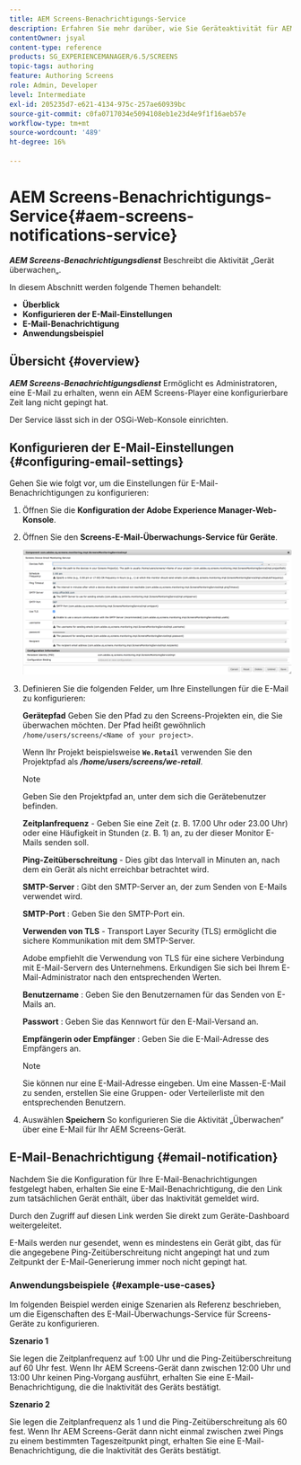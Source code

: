 ```yaml
---
title: AEM Screens-Benachrichtigungs-Service
description: Erfahren Sie mehr darüber, wie Sie Geräteaktivität für AEM Screens überwachen können.
contentOwner: jsyal
content-type: reference
products: SG_EXPERIENCEMANAGER/6.5/SCREENS
topic-tags: authoring
feature: Authoring Screens
role: Admin, Developer
level: Intermediate
exl-id: 205235d7-e621-4134-975c-257ae60939bc
source-git-commit: c0fa0717034e5094108eb1e23d4e9f1f16aeb57e
workflow-type: tm+mt
source-wordcount: '489'
ht-degree: 16%

---
```


# AEM Screens-Benachrichtigungs-Service{#aem-screens-notifications-service}

<!--removed from metadata: admitteddomains: @adobe.com;@caesars.com-->

***AEM Screens-Benachrichtigungsdienst*** Beschreibt die Aktivität „Gerät überwachen„.

In diesem Abschnitt werden folgende Themen behandelt:

* **Überblick**
* **Konfigurieren der E-Mail-Einstellungen**
* **E-Mail-Benachrichtigung**
* **Anwendungsbeispiel**

<!-- OBSOLETE NOTE>
>[!CAUTION]
>
>This AEM Screens functionality is only available, if you have installed AEM 6.3.2 Feature Pack 3 or AEM 6.4.1 Screens Feature Pack 1.
>
>To get access to this Feature Pack, you must contact Adobe Support and request access. Once you have permissions you can download it from Package Share. -->

## Übersicht {#overview}

***AEM Screens-Benachrichtigungsdienst*** Ermöglicht es Administratoren, eine E-Mail zu erhalten, wenn ein AEM Screens-Player eine konfigurierbare Zeit lang nicht gepingt hat.

Der Service lässt sich in der OSGi-Web-Konsole einrichten.

## Konfigurieren der E-Mail-Einstellungen {#configuring-email-settings}

Gehen Sie wie folgt vor, um die Einstellungen für E-Mail-Benachrichtigungen zu konfigurieren:

1. Öffnen Sie die **Konfiguration der Adobe Experience Manager-Web-Konsole**.
1. Öffnen Sie den **Screens-E-Mail-Überwachungs-Service für Geräte**.

   ![screen_shot_2018-04-26at44602pm](assets/screen_shot_2018-04-26at44602pm.png)

1. Definieren Sie die folgenden Felder, um Ihre Einstellungen für die E-Mail zu konfigurieren:

   **Gerätepfad** Geben Sie den Pfad zu den Screens-Projekten ein, die Sie überwachen möchten. Der Pfad heißt gewöhnlich `/home/users/screens/<Name of your project>`.

   Wenn Ihr Projekt beispielsweise **`We.Retail`** verwenden Sie den Projektpfad als ***/home/users/screens/we-retail***.

   >[!NOTE]
   >
   >Geben Sie den Projektpfad an, unter dem sich die Gerätebenutzer befinden.

   **Zeitplanfrequenz** - Geben Sie eine Zeit (z. B. 17.00 Uhr oder 23.00 Uhr) oder eine Häufigkeit in Stunden (z. B. 1) an, zu der dieser Monitor E-Mails senden soll.

   **Ping-Zeitüberschreitung** - Dies gibt das Intervall in Minuten an, nach dem ein Gerät als nicht erreichbar betrachtet wird.

   **SMTP-Server** : Gibt den SMTP-Server an, der zum Senden von E-Mails verwendet wird.

   **SMTP-Port** : Geben Sie den SMTP-Port ein.

   **Verwenden von TLS** - Transport Layer Security (TLS) ermöglicht die sichere Kommunikation mit dem SMTP-Server.

   Adobe empfiehlt die Verwendung von TLS für eine sichere Verbindung mit E-Mail-Servern des Unternehmens. Erkundigen Sie sich bei Ihrem E-Mail-Administrator nach den entsprechenden Werten.

   **Benutzername** : Geben Sie den Benutzernamen für das Senden von E-Mails an.

   **Passwort** : Geben Sie das Kennwort für den E-Mail-Versand an.

   **Empfängerin oder Empfänger** : Geben Sie die E-Mail-Adresse des Empfängers an.

   >[!NOTE]
   >
   >Sie können nur eine E-Mail-Adresse eingeben. Um eine Massen-E-Mail zu senden, erstellen Sie eine Gruppen- oder Verteilerliste mit den entsprechenden Benutzern.

1. Auswählen **Speichern** So konfigurieren Sie die Aktivität „Überwachen“ über eine E-Mail für Ihr AEM Screens-Gerät.

## E-Mail-Benachrichtigung {#email-notification}

Nachdem Sie die Konfiguration für Ihre E-Mail-Benachrichtigungen festgelegt haben, erhalten Sie eine E-Mail-Benachrichtigung, die den Link zum tatsächlichen Gerät enthält, über das Inaktivität gemeldet wird.

Durch den Zugriff auf diesen Link werden Sie direkt zum Geräte-Dashboard weitergeleitet.

E-Mails werden nur gesendet, wenn es mindestens ein Gerät gibt, das für die angegebene Ping-Zeitüberschreitung nicht angepingt hat und zum Zeitpunkt der E-Mail-Generierung immer noch nicht gepingt hat.

### Anwendungsbeispiele {#example-use-cases}

Im folgenden Beispiel werden einige Szenarien als Referenz beschrieben, um die Eigenschaften des E-Mail-Überwachungs-Service für Screens-Geräte zu konfigurieren.

**Szenario 1**

Sie legen die Zeitplanfrequenz auf 1:00 Uhr und die Ping-Zeitüberschreitung auf 60 Uhr fest. Wenn Ihr AEM Screens-Gerät dann zwischen 12:00 Uhr und 13:00 Uhr keinen Ping-Vorgang ausführt, erhalten Sie eine E-Mail-Benachrichtigung, die die Inaktivität des Geräts bestätigt.

**Szenario 2**

Sie legen die Zeitplanfrequenz als 1 und die Ping-Zeitüberschreitung als 60 fest. Wenn Ihr AEM Screens-Gerät dann nicht einmal zwischen zwei Pings zu einem bestimmten Tageszeitpunkt pingt, erhalten Sie eine E-Mail-Benachrichtigung, die die Inaktivität des Geräts bestätigt.
